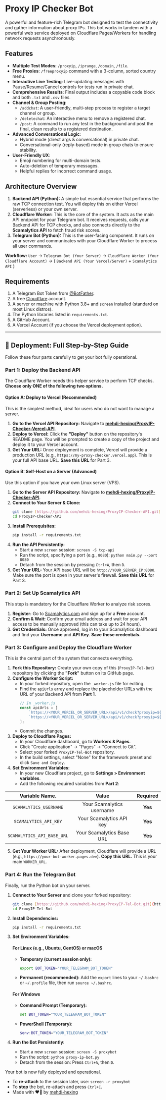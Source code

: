 # Proxy IP Checker Bot

A powerful and feature-rich Telegram bot designed to test the connectivity and gather information about proxy IPs. This bot works in tandem with a powerful web service deployed on Cloudflare Pages/Workers for handling network requests asynchronously.

## Features

* **Multiple Test Modes**: `/proxyip`, `/iprange`, `/domain`, `/file`.
* **Free Proxies**: `/freeproxyip` command with a 3-column, sorted country menu.
* **Interactive Live Testing**: Live-updating messages with Pause/Resume/Cancel controls for tests run in private chat.
* **Comprehensive Results**: Final output includes a copyable code block and both `.txt` and `.csv` files.
* **Channel & Group Posting**:
    * `/addchat`: A user-friendly, multi-step process to register a target channel or group.
    * `/deletechat`: An interactive menu to remove a registered chat.
    * `/post`: A command to run any test in the background and post the final, clean results to a registered destination.
* **Advanced Conversational Logic**:
    * Hybrid mode (direct args & conversational) in private chat.
    * Conversational-only (reply-based) mode in group chats to ensure stability.
* **User-Friendly UX**:
    * Emoji numbering for multi-domain tests.
    * Auto-deletion of temporary messages.
    * Helpful replies for incorrect command usage.

## Architecture Overview

1.  **Backend API (Python):** A simple but essential service that performs the raw TCP connection test. You will deploy this on either Vercel (serverless) or your own server.
2.  **Cloudflare Worker:** This is the core of the system. It acts as the main API endpoint for your Telegram bot. It receives requests, calls your Backend API for TCP checks, and also connects directly to the **Scamalytics API** to fetch fraud risk scores.
3.  **Telegram Bot (Python):** This is the user-facing component. It runs on your server and communicates with your Cloudflare Worker to process all user commands.

**Workflow:**
`User` -> `Telegram Bot (Your Server)` -> `Cloudflare Worker (Your Cloudflare Account)` -> ( `Backend API (Your Vercel/Server)` + `Scamalytics API` )

## Requirements

1.  A Telegram Bot Token from [@BotFather](https://t.me/BotFather).
2.  A free [Cloudflare](https://www.cloudflare.com/) account.
3.  A server or machine with Python 3.8+ and `screen` installed (standard on most Linux distros).
4.  The Python libraries listed in `requirements.txt`.
5.  A GitHub Account.
6.  A Vercel Account (if you choose the Vercel deployment option).

---

## 🚀 Deployment: Full Step-by-Step Guide

Follow these four parts carefully to get your bot fully operational.

### Part 1: Deploy the Backend API

The Cloudflare Worker needs this helper service to perform TCP checks. **Choose only ONE of the following two options.**

#### Option A: Deploy to Vercel (Recommended)

This is the simplest method, ideal for users who do not want to manage a server.

1.  **Go to the Vercel API Repository:** Navigate to [**mehdi-hexing/ProxyIP-Checker-Vercel-API**](https://github.com/mehdi-hexing/ProxyIP-Checker-Vercel-API).
2.  **Deploy to Vercel:** Click the **"Deploy"** button on the repository's README page. You will be prompted to create a copy of the project and deploy it to your Vercel account.
3.  **Get Your URL:** Once deployment is complete, Vercel will provide a production URL (e.g., `https://my-proxy-checker.vercel.app`). This is your full API base URL. **Save this URL** for Part 3.

#### Option B: Self-Host on a Server (Advanced)

Use this option if you have your own Linux server (VPS).

1.  **Go to the Server API Repository:** Navigate to [**mehdi-hexing/ProxyIP-Checker-API**](https://github.com/mehdi-hexing/ProxyIP-Checker-API).
2.  **Connect to Your Server & Clone:**
    ```bash
    git clone [https://github.com/mehdi-hexing/ProxyIP-Checker-API.git](https://github.com/mehdi-hexing/ProxyIP-Checker-API.git)
    cd ProxyIP-Checker-API
    ```
3.  **Install Prerequisites:**
    ```bash
    pip install -r requirements.txt
    ```
4.  **Run the API Persistently:**
    * Start a new `screen` session: `screen -S tcp-api`
    * Run the script, specifying a port (e.g., `8080`): `python main.py --port 8080`
    * Detach from the session by pressing `Ctrl+A`, then `D`.
5.  **Get Your URL:** Your API base URL will be `http://YOUR_SERVER_IP:8080`. Make sure the port is open in your server's firewall. **Save this URL** for Part 3.

### Part 2: Set Up Scamalytics API

This step is mandatory for the Cloudflare Worker to analyze risk scores.

1.  **Register:** Go to [Scamalytics.com](https://scamalytics.com/) and sign up for a **Free** account.
2.  **Confirm & Wait:** Confirm your email address and wait for your API access to be manually approved (this can take up to 24 hours).
3.  **Get Credentials:** Once approved, log in to your Scamalytics dashboard and find your **Username** and **API Key**. **Save these credentials.**

### Part 3: Configure and Deploy the Cloudflare Worker

This is the central part of the system that connects everything.

1.  **Fork this Repository:** Create your own copy of this (`ProxyIP-Tel-Bot`) repository by clicking the **"Fork"** button on its GitHub page.
2.  **Configure the Worker Script:**
    * In your forked repository, open the `_worker.js` file for editing.
    * Find the `apiUrls` array and replace the placeholder URLs with the URL of your Backend API from **Part 1**.
        ```javascript
        // In _worker.js
        const apiUrls = [
            `https://<YOUR_VERCEL_OR_SERVER_URL>/api/v1/check?proxyip=${encodeURIComponent(proxyIPInput)}`,
            `https://<YOUR_VERCEL_OR_SERVER_URL>/api/v1/check?proxyip=${encodeURIComponent(proxyIPInput)}`
        ];
        ```
    * Commit the changes.
3.  **Deploy to Cloudflare Pages:**
    * In your Cloudflare dashboard, go to **Workers & Pages**.
    * Click "Create application" -> "Pages" -> "Connect to Git".
    * Select your forked `ProxyIP-Tel-Bot` repository.
    * In the build settings, select "None" for the framework preset and click `Save and Deploy`.
4.  **Set Environment Variables:**
    * In your new Cloudflare project, go to **Settings > Environment variables**.
    * Add the following required variables from **Part 2**:

|       Variable Name.       |            Value            | Required |
| :------------------------: |  :-----------------------:  | :------: |
| `SCAMALYTICS_USERNAME`     | Your Scamalytics username   | **Yes**  |
| `SCAMALYTICS_API_KEY`      | Your Scamalytics API key    | **Yes**  |
| `SCAMALYTICS_API_BASE_URL` | Your Scamalytics Base URL   | **Yes**  |

5.  **Get Your Worker URL:** After deployment, Cloudflare will provide a URL (e.g., `https://your-bot-worker.pages.dev`). **Copy this URL.** This is your main `WORKER_URL`.

### Part 4: Run the Telegram Bot

Finally, run the Python bot on your server.

1.  **Connect to Your Server** and clone your forked repository:
    ```bash
    git clone [https://github.com/mehdi-hexing/ProxyIP-Tel-Bot.git](https://github.com/mehdi-hexing/ProxyIP-Tel-Bot.git)
    cd ProxyIP-Tel-Bot
    ```
2.  **Install Dependencies:**
    ```bash
    pip install -r requirements.txt
    ```
3.  **Set Environment Variables:**

    #### For Linux (e.g., Ubuntu, CentOS) or macOS
    * **Temporary (current session only):**
        ```bash
        export BOT_TOKEN="YOUR_TELEGRAM_BOT_TOKEN"
        ```
    * **Permanent (recommended):** Add the `export` lines to your `~/.bashrc` or `~/.profile` file, then run `source ~/.bashrc`.

    #### For Windows
    * **Command Prompt (Temporary):**
        ```cmd
        set BOT_TOKEN="YOUR_TELEGRAM_BOT_TOKEN"
        ```
    * **PowerShell (Temporary):**
        ```powershell
        $env:BOT_TOKEN="YOUR_TELEGRAM_BOT_TOKEN"
        ```

4.  **Run the Bot Persistently:**
    * Start a new `screen` session: `screen -S proxybot`
    * Run the script: `python proxy-ip-bot.py`
    * Detach from the session: Press `Ctrl+A`, then `D`.

Your bot is now fully deployed and operational.

* To **re-attach** to the session later, use: `screen -r proxybot`
* To **stop** the bot, re-attach and press `Ctrl+C`.
* Made with ❤️‍🔥 by [mehdi-hexing](t.me/mehdiasmart)
